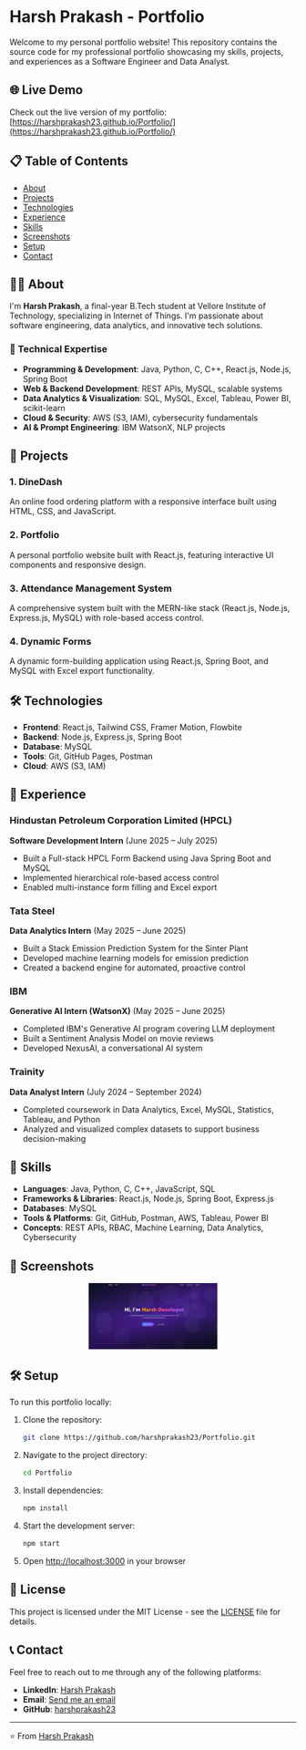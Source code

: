 # Harsh Prakash - Portfolio

Welcome to my personal portfolio website! This repository contains the source code for my professional portfolio showcasing my skills, projects, and experiences as a Software Engineer and Data Analyst.

## 🌐 Live Demo

Check out the live version of my portfolio: [https://harshprakash23.github.io/Portfolio/](https://harshprakash23.github.io/Portfolio/)

## 📋 Table of Contents

- [About](#about)
- [Projects](#projects)
- [Technologies](#technologies)
- [Experience](#experience)
- [Skills](#skills)
- [Screenshots](#screenshots)
- [Setup](#setup)
- [Contact](#contact)

## 🙋‍♂️ About

I'm **Harsh Prakash**, a final-year B.Tech student at Vellore Institute of Technology, specializing in Internet of Things. I'm passionate about software engineering, data analytics, and innovative tech solutions.

### 🔧 Technical Expertise

- **Programming & Development**: Java, Python, C, C++, React.js, Node.js, Spring Boot
- **Web & Backend Development**: REST APIs, MySQL, scalable systems
- **Data Analytics & Visualization**: SQL, MySQL, Excel, Tableau, Power BI, scikit-learn
- **Cloud & Security**: AWS (S3, IAM), cybersecurity fundamentals
- **AI & Prompt Engineering**: IBM WatsonX, NLP projects

## 🚀 Projects

### 1. DineDash
An online food ordering platform with a responsive interface built using HTML, CSS, and JavaScript.

### 2. Portfolio
A personal portfolio website built with React.js, featuring interactive UI components and responsive design.

### 3. Attendance Management System
A comprehensive system built with the MERN-like stack (React.js, Node.js, Express.js, MySQL) with role-based access control.

### 4. Dynamic Forms
A dynamic form-building application using React.js, Spring Boot, and MySQL with Excel export functionality.

## 🛠 Technologies

- **Frontend**: React.js, Tailwind CSS, Framer Motion, Flowbite
- **Backend**: Node.js, Express.js, Spring Boot
- **Database**: MySQL
- **Tools**: Git, GitHub Pages, Postman
- **Cloud**: AWS (S3, IAM)

## 💼 Experience

### Hindustan Petroleum Corporation Limited (HPCL)
**Software Development Intern** (June 2025 – July 2025)
- Built a Full-stack HPCL Form Backend using Java Spring Boot and MySQL
- Implemented hierarchical role-based access control
- Enabled multi-instance form filling and Excel export

### Tata Steel
**Data Analytics Intern** (May 2025 – June 2025)
- Built a Stack Emission Prediction System for the Sinter Plant
- Developed machine learning models for emission prediction
- Created a backend engine for automated, proactive control

### IBM
**Generative AI Intern (WatsonX)** (May 2025 – June 2025)
- Completed IBM's Generative AI program covering LLM deployment
- Built a Sentiment Analysis Model on movie reviews
- Developed NexusAI, a conversational AI system

### Trainity
**Data Analyst Intern** (July 2024 – September 2024)
- Completed coursework in Data Analytics, Excel, MySQL, Statistics, Tableau, and Python
- Analyzed and visualized complex datasets to support business decision-making

## 🎯 Skills

- **Languages**: Java, Python, C, C++, JavaScript, SQL
- **Frameworks & Libraries**: React.js, Node.js, Spring Boot, Express.js
- **Databases**: MySQL
- **Tools & Platforms**: Git, GitHub, Postman, AWS, Tableau, Power BI
- **Concepts**: REST APIs, RBAC, Machine Learning, Data Analytics, Cybersecurity

## 📸 Screenshots

<!-- Project screenshots will be displayed here -->

<p align="center">
  <img src="public/assets/Portfolio.png" alt="Portfolio Home Page" width="45%" />
</p>



## 🛠 Setup

To run this portfolio locally:

1. Clone the repository:
   ```bash
   git clone https://github.com/harshprakash23/Portfolio.git
   ```

2. Navigate to the project directory:
   ```bash
   cd Portfolio
   ```

3. Install dependencies:
   ```bash
   npm install
   ```

4. Start the development server:
   ```bash
   npm start
   ```

5. Open [http://localhost:3000](http://localhost:3000) in your browser

## 📄 License

This project is licensed under the MIT License - see the [LICENSE](LICENSE) file for details.

## 📞 Contact

Feel free to reach out to me through any of the following platforms:

- **LinkedIn**: [Harsh Prakash](https://www.linkedin.com/in/harsh-prakash-510b38246/)
- **Email**: [Send me an email](mailto:harshprakash2307@gmail.com)
- **GitHub**: [harshprakash23](https://github.com/harshprakash23)

---

⭐️ From [Harsh Prakash](https://github.com/harshprakash23)
